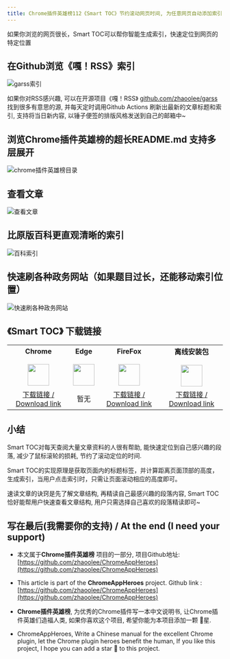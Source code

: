 ```yaml
---
title: Chrome插件英雄榜112《Smart TOC》节约滚动网页时间, 为任意网页自动添加索引，生成浮动智能小目录
---
```


如果你浏览的网页很长，Smart TOC可以帮你智能生成索引，快速定位到网页的特定位置


## 在Github浏览《嘎！RSS》索引

![garss索引](https://cdn.fangyuanxiaozhan.com/assets/1631153891691QJ8MwJx2.gif)

如果你对RSS感兴趣, 可以在开源项目《嘎！RSS》 [github.com/zhaoolee/garss](https://github.com/zhaoolee/garss) 找到很多有意思的源, 并每天定时调用Github Actions 刷新出最新的文章标题和索引, 支持将当日新内容, 以锤子便签的排版风格发送到自己的邮箱中~

## 浏览Chrome插件英雄榜的超长README.md 支持多层展开

![chrome插件英雄榜目录](https://cdn.fangyuanxiaozhan.com/assets/1631153280249A4xMB8Bt.png)

## 查看文章



![查看文章](https://cdn.fangyuanxiaozhan.com/assets/1631153931839R2QBRZdm.gif)




## 比原版百科更直观清晰的索引



![百科索引](https://cdn.fangyuanxiaozhan.com/assets/1631154429159QchBjDwZ.png)



## 快速刷各种政务网站（如果题目过长，还能移动索引位置）



![快速刷各种政务网站](https://cdn.fangyuanxiaozhan.com/assets/1631154938446YF8iDrGh.gif)




## 《Smart TOC》 下载链接

<table style="table-layout: fixed;">
<tbody>
<tr>
<td><div style="text-align: center;"><div style="font-weight: bold">Chrome</div><br/><div style="text-align: center;"><img  style="width:50px; height:auto;" src="https://www.v2fy.com/asset/0i/ChromeAppHeroes/page/001_markdown_here.assets/chromeappheroes-chrome-icon.png"/></div></div></td>
<td><div style="text-align: center;" ><div style="font-weight: bold">Edge</div><br/><div><img style="width:50px; height:auto;" src="https://www.v2fy.com/asset/0i/ChromeAppHeroes/page/001_markdown_here.assets/chromeappheroes-edge-icon.png"/></div></div></td>
<td><div style="text-align: center;" ><div style="font-weight: bold">FireFox</div><br/><div style="text-align: center;"><img  style="width:50px; height:auto;" src="https://www.v2fy.com/asset/0i/ChromeAppHeroes/page/001_markdown_here.assets/chromeappheroes-firefox-icon.png"/></div></div></td>
<td><div style="text-align: center;" ><div style="font-weight: bold">离线安装包</div><br/><div style="text-align: center;"><img  style="width:50px; height:auto;" src="https://www.v2fy.com/asset/0i/ChromeAppHeroes/page/001_markdown_here.assets/chromeappheroes-github-download.png"/></div></div></td>
</tr>
<tr>
<td>
<div style="text-align: center;">
<a  href="https://chrome.google.com/webstore/detail/smart-toc/lifgeihcfpkmmlfjbailfpfhbahhibba">下载链接 / Download link</a>
</div>
</td>
<td>
<div style="text-align: center;">
暂无
</div>
</td>
<td>
<div style="text-align: center;">
<a  href="https://addons.mozilla.org/en-US/firefox/addon/smart_toc/">下载链接 / Download link</a>
</div>
</td>
<td>
<div style="text-align: center;"><a  href="https://cdn.jsdelivr.net/gh/zhaoolee/ChromeAppHeroes/backup/112-smart-toc.zip">下载链接 / Download link</a></div>
</td>
</tr>
</tbody>
</table>




## 小结

Smart TOC对每天查阅大量文章资料的人很有帮助, 能快速定位到自己感兴趣的段落, 减少了鼠标滚轮的损耗, 节约了滚动定位的时间.

Smart TOC的实现原理是获取页面内的标题标签，并计算距离页面顶部的高度，生成索引，当用户点击索引时，只需让页面滚动相应的高度即可。

速读文章的诀窍是先了解文章结构, 再精读自己最感兴趣的段落内容, Smart TOC恰好能帮用户快速查看文章结构, 用户只需选择自己喜欢的段落精读即可~


## 写在最后(我需要你的支持) / At the end (I need your support)

- 本文属于**Chrome插件英雄榜** 项目的一部分, 项目Github地址: [https://github.com/zhaoolee/ChromeAppHeroes](https://github.com/zhaoolee/ChromeAppHeroes)


- This article is part of the **ChromeAppHeroes** project. Github link : [https://github.com/zhaoolee/ChromeAppHeroes](https://github.com/zhaoolee/ChromeAppHeroes) 

- **Chrome插件英雄榜**, 为优秀的Chrome插件写一本中文说明书, 让Chrome插件英雄们造福人类, 如果你喜欢这个项目, 希望你能为本项目添加一颗 🌟星.

- ChromeAppHeroes, Write a Chinese manual for the excellent Chrome plugin, let the Chrome plugin heroes benefit the human, If you like this project, I hope you can add a star 🌟 to this project.

